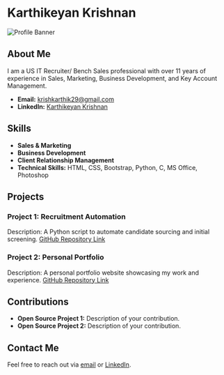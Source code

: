 # Karthikeyan Krishnan

![Profile Banner](https://media.licdn.com/dms/image/D4D03AQE9OdBmmh21DQ/profile-displayphoto-shrink_200_200/0/1677014211534?e=1724284800&v=beta&t=nvy5krQo0utsD3RWNdyGAzuPDhJUDYg-PfizyWvNOXU)

## About Me

I am a US IT Recruiter/ Bench Sales professional with over 11 years of experience in Sales, Marketing, Business Development, and Key Account Management.

- **Email:** [krishkarthik29@gmail.com](mailto:krishkarthik29@gmail.com)
- **LinkedIn:** [Karthikeyan Krishnan](https://www.linkedin.com/in/karthik29krish/)

## Skills

- **Sales & Marketing**
- **Business Development**
- **Client Relationship Management**
- **Technical Skills:** HTML, CSS, Bootstrap, Python, C, MS Office, Photoshop

## Projects

### Project 1: Recruitment Automation
Description: A Python script to automate candidate sourcing and initial screening.
[GitHub Repository Link](link-to-your-repo)

### Project 2: Personal Portfolio
Description: A personal portfolio website showcasing my work and experience.
[GitHub Repository Link](link-to-your-repo)

## Contributions

- **Open Source Project 1:** Description of your contribution.
- **Open Source Project 2:** Description of your contribution.

## Contact Me

Feel free to reach out via [email](mailto:krishkarthik29@gmail.com) or [LinkedIn](https://www.linkedin.com/in/karthik29krish/).


